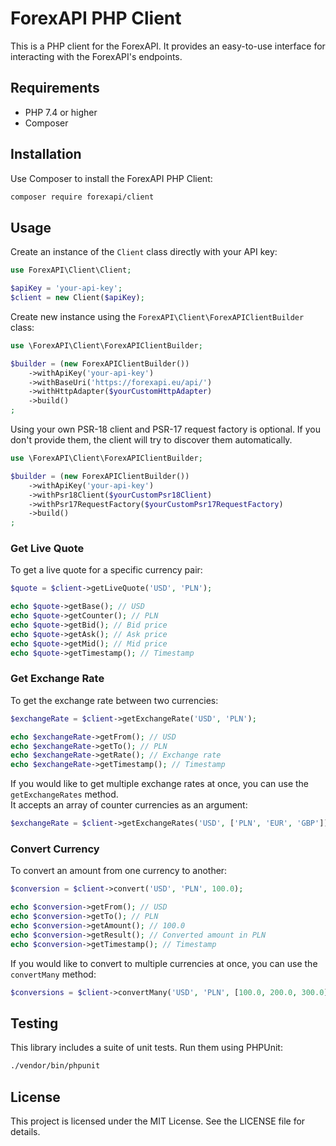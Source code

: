 # ForexAPI PHP Client

This is a PHP client for the ForexAPI. It provides an easy-to-use interface for interacting with the ForexAPI's endpoints.

## Requirements

- PHP 7.4 or higher
- Composer

## Installation

Use Composer to install the ForexAPI PHP Client:

```bash
composer require forexapi/client
```

## Usage

Create an instance of the `Client` class directly with your API key:

```php
use ForexAPI\Client\Client;

$apiKey = 'your-api-key';
$client = new Client($apiKey);
```

Create new instance using the `ForexAPI\Client\ForexAPIClientBuilder` class:

```php
use \ForexAPI\Client\ForexAPIClientBuilder;

$builder = (new ForexAPIClientBuilder())
    ->withApiKey('your-api-key')
    ->withBaseUri('https://forexapi.eu/api/')
    ->withHttpAdapter($yourCustomHttpAdapter)
    ->build()
;
```

Using your own PSR-18 client and PSR-17 request factory is optional. If you don't provide them, the client will try to discover them automatically.

```php
use \ForexAPI\Client\ForexAPIClientBuilder;

$builder = (new ForexAPIClientBuilder())
    ->withApiKey('your-api-key')
    ->withPsr18Client($yourCustomPsr18Client)
    ->withPsr17RequestFactory($yourCustomPsr17RequestFactory)
    ->build()
;
```

### Get Live Quote

To get a live quote for a specific currency pair:

```php
$quote = $client->getLiveQuote('USD', 'PLN');

echo $quote->getBase(); // USD
echo $quote->getCounter(); // PLN
echo $quote->getBid(); // Bid price
echo $quote->getAsk(); // Ask price
echo $quote->getMid(); // Mid price
echo $quote->getTimestamp(); // Timestamp
```

### Get Exchange Rate

To get the exchange rate between two currencies:

```php
$exchangeRate = $client->getExchangeRate('USD', 'PLN');

echo $exchangeRate->getFrom(); // USD
echo $exchangeRate->getTo(); // PLN
echo $exchangeRate->getRate(); // Exchange rate
echo $exchangeRate->getTimestamp(); // Timestamp
```

If you would like to get multiple exchange rates at once, you can use the `getExchangeRates` method.  
It accepts an array of counter currencies as an argument:

```php
$exchangeRate = $client->getExchangeRates('USD', ['PLN', 'EUR', 'GBP']);
```

### Convert Currency

To convert an amount from one currency to another:

```php
$conversion = $client->convert('USD', 'PLN', 100.0);

echo $conversion->getFrom(); // USD
echo $conversion->getTo(); // PLN
echo $conversion->getAmount(); // 100.0
echo $conversion->getResult(); // Converted amount in PLN
echo $conversion->getTimestamp(); // Timestamp
```

If you would like to convert to multiple currencies at once, you can use the `convertMany` method:

```php
$conversions = $client->convertMany('USD', 'PLN', [100.0, 200.0, 300.0]);
```

## Testing

This library includes a suite of unit tests. Run them using PHPUnit:

```bash
./vendor/bin/phpunit
```

## License

This project is licensed under the MIT License. See the LICENSE file for details.